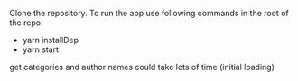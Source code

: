 Clone the repository. To run the app use following commands in the root of the repo:
* yarn installDep
* yarn start

get categories and author names could take lots of time (initial loading)

